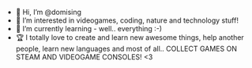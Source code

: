 - 👋 Hi, I’m @domising
- 👀 I’m interested in videogames, coding, nature and technology stuff!
- 🌱 I’m currently learning - well.. everything :-)
- 🏆 I totally love to create and learn new awesome things, help another people, learn new languages and most of all.. COLLECT GAMES ON STEAM AND VIDEOGAME CONSOLES! <3
<!---
domising/domising is a ✨ special ✨ repository because its `README.md` (this file) appears on your GitHub profile.
You can click the Preview link to take a look at your changes.
--->
